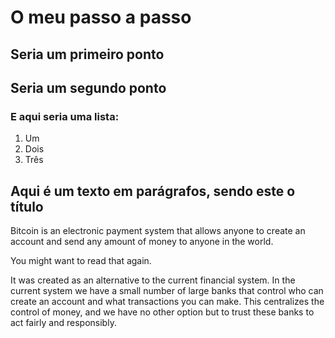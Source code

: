 # O meu passo a passo

## Seria um primeiro ponto

## Seria um segundo ponto

### E aqui seria uma lista:

1. Um
2. Dois
3. Três

## Aqui é um texto em parágrafos, sendo este o título

Bitcoin is an electronic payment system that allows anyone to create an account and send any amount of money to anyone in the world.

You might want to read that again.

It was created as an alternative to the current financial system. In the current system we have a small number of large banks that control who can create an account and what transactions you can make. This centralizes the control of money, and we have no other option but to trust these banks to act fairly and responsibly.